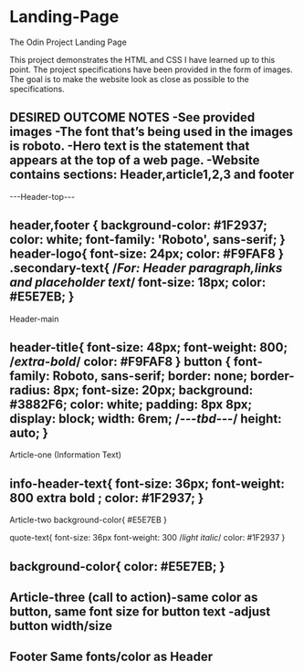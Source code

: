 # Landing-Page
The Odin Project Landing Page

This project demonstrates the HTML and CSS I have learned up to this point.
The project specifications have been provided in the form of images. The goal
is to make the website look as close as possible to the specifications.

DESIRED OUTCOME NOTES
-See provided images
-The font that’s being used in the images is roboto.
-Hero text is the statement that appears at the top of a web page.
-Website contains sections: Header,article1,2,3 and footer
-------------------------------------------------------------------------------
---Header-top---

header,footer {
    background-color: #1F2937;
    color: white;
    font-family: 'Roboto', sans-serif;
}
header-logo{
font-size: 24px;
   color: #F9FAF8
   }
.secondary-text{    /*For: Header paragraph,links and placeholder text*/
    font-size: 18px;
    color: #E5E7EB;
}
-------------------------------------------------------------------------------
Header-main

header-title{
    font-size: 48px;
    font-weight: 800; /*extra-bold*/
    color: #F9FAF8
}
button {
    font-family: Roboto, sans-serif;
    border: none;
    border-radius: 8px;
    font-size: 20px;
    background: #3882F6; 
    color: white;
    padding: 8px 8px;
    display: block;
    width: 6rem; /*---tbd---*/
    height: auto;
}
-------------------------------------------------------------------------------
Article-one (Information Text)

info-header-text{
font-size: 36px;
font-weight: 800 extra bold ;
color: #1F2937;
}
-------------------------------------------------------------------------------
Article-two
background-color{
#E5E7EB
}

quote-text{
font-size: 36px
font-weight: 300 /*light italic*/
color: #1F2937
}

background-color{
color: #E5E7EB;
}
-------------------------------------------------------------------------------
Article-three
(call to action)-same color as button, same font size for button text
-adjust button width/size
-------------------------------------------------------------------------------
Footer 
Same fonts/color as Header
-------------------------------------------------------------------------------